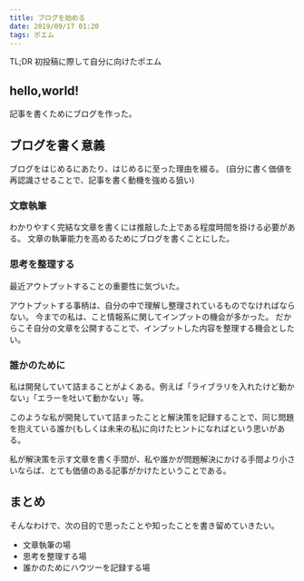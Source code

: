 ```yaml
---
title: ブログを始める
date: 2019/09/17 01:20
tags: ポエム
---
```


TL;DR 初投稿に際して自分に向けたポエム

## hello,world!

記事を書くためにブログを作った。

## ブログを書く意義

ブログをはじめるにあたり、はじめるに至った理由を綴る。
(自分に書く価値を再認識させることで、記事を書く動機を強める狙い)

### 文章執筆

わかりやすく完結な文章を書くには推敲した上である程度時間を掛ける必要がある。
文章の執筆能力を高めるためにブログを書くことにした。

### 思考を整理する

最近アウトプットすることの重要性に気づいた。

アウトプットする事柄は、自分の中で理解し整理されているものでなければならない。
今までの私は、こと情報系に関してインプットの機会が多かった。
だからこそ自分の文章を公開することで、インプットした内容を整理する機会としたい。

### 誰かのために

私は開発していて詰まることがよくある。例えば「ライブラリを入れたけど動かない」「エラーを吐いて動かない」等。

このような私が開発していて詰まったことと解決策を記録することで、同じ問題を抱えている誰か(もしくは未来の私)に向けたヒントになればという思いがある。

私が解決策を示す文章を書く手間が、私や誰かが問題解決にかける手間より小さいならば、とても価値のある記事がかけたということである。

## まとめ

そんなわけで、次の目的で思ったことや知ったことを書き留めていきたい。

- 文章執筆の場
- 思考を整理する場
- 誰かのためにハウツーを記録する場
